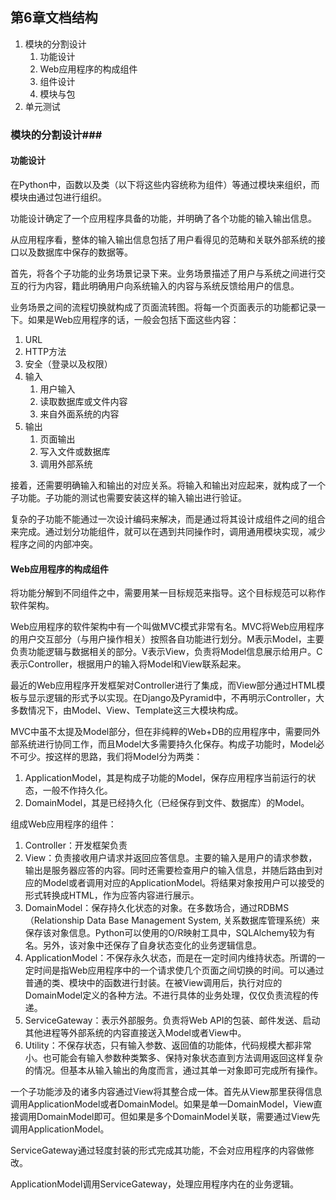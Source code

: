 ## 第6章文档结构 ##
1. 模块的分割设计
	1. 功能设计
	2. Web应用程序的构成组件
	3. 组件设计
	4. 模块与包
2. 单元测试

### 模块的分割设计###
#### 功能设计 ####
在Python中，函数以及类（以下将这些内容统称为组件）等通过模块来组织，而模块由通过包进行组织。

功能设计确定了一个应用程序具备的功能，并明确了各个功能的输入输出信息。

从应用程序看，整体的输入输出信息包括了用户看得见的范畴和关联外部系统的接口以及数据库中保存的数据等。

首先，将各个子功能的业务场景记录下来。业务场景描述了用户与系统之间进行交互的行为内容，籍此明确用户向系统输入的内容与系统反馈给用户的信息。

业务场景之间的流程切换就构成了页面流转图。将每一个页面表示的功能都记录一下。如果是Web应用程序的话，一般会包括下面这些内容：

1. URL
2. HTTP方法
3. 安全（登录以及权限）
4. 输入
	1. 用户输入
	2. 读取数据库或文件内容
	3. 来自外面系统的内容
5. 输出
	1. 页面输出
	2. 写入文件或数据库
	3. 调用外部系统

接着，还需要明确输入和输出的对应关系。将输入和输出对应起来，就构成了一个子功能。子功能的测试也需要安装这样的输入输出进行验证。

复杂的子功能不能通过一次设计编码来解决，而是通过将其设计成组件之间的组合来完成。通过划分功能组件，就可以在遇到共同操作时，调用通用模块实现，减少程序之间的内部冲突。

#### Web应用程序的构成组件 ####
将功能分解到不同组件之中，需要用某一目标规范来指导。这个目标规范可以称作软件架构。

Web应用程序的软件架构中有一个叫做MVC模式非常有名。MVC将Web应用程序的用户交互部分（与用户操作相关）按照各自功能进行划分。M表示Model，主要负责功能逻辑与数据相关的部分。V表示View，负责将Model信息展示给用户。C表示Controller，根据用户的输入将Model和View联系起来。

最近的Web应用程序开发框架对Controller进行了集成，而View部分通过HTML模板与显示逻辑的形式予以实现。在Django及Pyramid中，不再明示Controller，大多数情况下，由Model、View、Template这三大模块构成。

MVC中虽不太提及Model部分，但在非纯粹的Web+DB的应用程序中，需要同外部系统进行协同工作，而且Model大多需要持久化保存。构成子功能时，Model必不可少。按这样的思路，我们将Model分为两类：

1. ApplicationModel，其是构成子功能的Model，保存应用程序当前运行的状态，一般不作持久化。
2. DomainModel，其是已经持久化（已经保存到文件、数据库）的Model。

组成Web应用程序的组件：

1. Controller：开发框架负责
2. View：负责接收用户请求并返回应答信息。主要的输入是用户的请求参数，输出是服务器应答的内容。同时还需要检查用户的输入信息，并随后路由到对应的Model或者调用对应的ApplicationModel。将结果对象按用户可以接受的形式转换成HTML，作为应答内容进行展示。
3. DomainModel：保存持久化状态的对象。在多数场合，通过RDBMS（Relationship Data Base Management System, 关系数据库管理系统）来保存该对象信息。Python可以使用的O/R映射工具中，SQLAlchemy较为有名。另外，该对象中还保存了自身状态变化的业务逻辑信息。
4. ApplicationModel：不保存永久状态，而是在一定时间内维持状态。所谓的一定时间是指Web应用程序中的一个请求使几个页面之间切换的时间。可以通过普通的类、模块中的函数进行封装。在被View调用后，执行对应的DomainModel定义的各种方法。不进行具体的业务处理，仅仅负责流程的传递。
5. ServiceGateway：表示外部服务。负责将Web API的包装、邮件发送、启动其他进程等外部系统的内容直接送入Model或者View中。
6. Utility：不保存状态，只有输入参数、返回值的功能体，代码规模大都非常小。也可能会有输入参数种类繁多、保持对象状态直到方法调用返回这样复杂的情况。但基本从输入输出的角度而言，通过其单一对象即可完成所有操作。

一个子功能涉及的诸多内容通过View将其整合成一体。首先从View那里获得信息调用ApplicationModel或者DomainModel。如果是单一DomainModel，View直接调用DomainModel即可。但如果是多个DomainModel关联，需要通过View先调用ApplicationModel。

ServiceGateway通过轻度封装的形式完成其功能，不会对应用程序的内容做修改。

ApplicationModel调用ServiceGateway，处理应用程序内在的业务逻辑。




